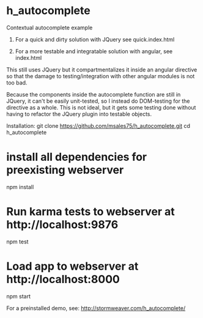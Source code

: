 # h_autocomplete
Contextual autocomplete example

1. For a quick and dirty solution with JQuery see quick.index.html

2. For a more testable and integratable solution with angular, see index.html

This still uses JQuery but it compartmentalizes it inside an angular
directive so that the damage to testing/integration with other angular modules
is not too bad.

Because the components inside the autocomplete function are still in JQuery,
it can't be easily unit-tested, so I instead do DOM-testing for the directive
as a whole.  This is not ideal, but it gets some testing done without having
to refactor the JQuery plugin into testable objects.

Installation:
git clone https://github.com/msales75/h_autocomplete.git
cd h_autocomplete

# install all dependencies for preexisting webserver
npm install

# Run karma tests to webserver at http://localhost:9876
npm test

# Load app to webserver at http://localhost:8000
npm start


For a preinstalled demo, see:
http://stormweaver.com/h_autocomplete/
